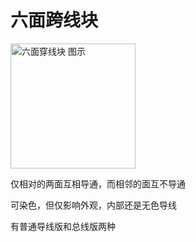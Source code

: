 # 六面跨线块 <Badge text="v1.0" type="info"/>

<img src="/images/expand/wires/GVEWireThroughBlock.webp" alt="六面穿线块 图示" class="center_image small" style="width: 200px;"/>

仅相对的两面互相导通，而相邻的面互不导通

可染色，但仅影响外观，内部还是无色导线

有普通导线版和<span class="harnessSpan">总线</span>版两种